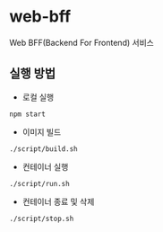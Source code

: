 # web-bff

Web BFF(Backend For Frontend) 서비스

## 실행 방법

* 로컬 실행

```shell
npm start
```

* 이미지 빌드

```shell
./script/build.sh
```

* 컨테이너 실행

```shell
./script/run.sh
```

* 컨테이너 종료 및 삭제

```shell
./script/stop.sh
```

